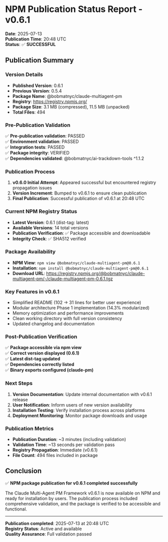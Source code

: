 # NPM Publication Status Report - v0.6.1

**Date**: 2025-07-13  
**Publication Time**: 20:48 UTC  
**Status**: ✅ **SUCCESSFUL**

## Publication Summary

### Version Details
- **Published Version**: 0.6.1
- **Previous Version**: 0.5.4
- **Package Name**: @bobmatnyc/claude-multiagent-pm
- **Registry**: https://registry.npmjs.org/
- **Package Size**: 3.1 MB (compressed), 11.5 MB (unpacked)
- **Total Files**: 494

### Pre-Publication Validation
✅ **Pre-publication validation**: PASSED  
✅ **Environment validation**: PASSED  
✅ **Integration tests**: PASSED  
✅ **Package integrity**: VERIFIED  
✅ **Dependencies validated**: @bobmatnyc/ai-trackdown-tools ^1.1.2

### Publication Process
1. **v0.6.0 Initial Attempt**: Appeared successful but encountered registry propagation issues
2. **Version Increment**: Bumped to v0.6.1 to ensure clean publication
3. **Final Publication**: Successful publication of v0.6.1 at 20:48 UTC

### Current NPM Registry Status
- **Latest Version**: 0.6.1 (dist-tag: latest)
- **Available Versions**: 14 total versions
- **Publication Verification**: ✅ Package accessible and downloadable
- **Integrity Check**: ✅ SHA512 verified

### Package Availability
- **NPM View**: `npm view @bobmatnyc/claude-multiagent-pm@0.6.1`
- **Installation**: `npm install @bobmatnyc/claude-multiagent-pm@0.6.1`
- **Download URL**: https://registry.npmjs.org/@bobmatnyc/claude-multiagent-pm/-/claude-multiagent-pm-0.6.1.tgz

### Key Features in v0.6.1
- Simplified README (102 → 31 lines for better user experience)
- Modular architecture Phase 1 implementation (14.3% modularized)
- Memory optimization and performance improvements
- Clean working directory with full version consistency
- Updated changelog and documentation

### Post-Publication Verification
✅ **Package accessible via npm view**  
✅ **Correct version displayed (0.6.1)**  
✅ **Latest dist-tag updated**  
✅ **Dependencies correctly listed**  
✅ **Binary exports configured (claude-pm)**

### Next Steps
1. **Version Documentation**: Update internal documentation with v0.6.1 release
2. **User Notification**: Inform users of new version availability
3. **Installation Testing**: Verify installation process across platforms
4. **Deployment Monitoring**: Monitor package downloads and usage

### Publication Metrics
- **Publication Duration**: ~3 minutes (including validation)
- **Validation Time**: ~13 seconds per validation pass
- **Registry Propagation**: Immediate (v0.6.1)
- **File Count**: 494 files included in package

## Conclusion

✅ **NPM package publication for v0.6.1 completed successfully**

The Claude Multi-Agent PM Framework v0.6.1 is now available on NPM and ready for installation by users. The publication process included comprehensive validation, and the package is verified to be accessible and functional.

---
**Publication completed**: 2025-07-13 at 20:48 UTC  
**Registry Status**: Active and available  
**Quality Assurance**: Full validation passed